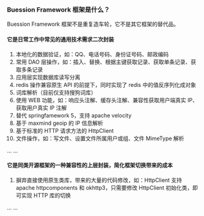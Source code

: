 ### Buession Framework 框架是什么？
Buession Framework 框架不是重复造车轮，它不是其它框架的替代品。

#### 它是日常工作中常见的通用技术需求二次封装
1. 本地化的数据验证，如：QQ、电话号码、身份证号码、邮政编码
2. 常用 DAO 层操作，如：插入、替换、根据主键获取记录、获取单条记录、获取多条记录
3. 应用层实现数据库读写分离
4. redis 操作兼容原生 API 的前提下，同时实现了 redis 中的值反序列化成对象
5. 词库解析（目前仅支持搜狗词库）
6. 使用 WEB 功能，如：响应头注解、缓存头注解、兼容性获取用户端真实 IP、获取用户真实 IP 注解
7. 替代 springfamework 5，支持 apache velocity
8. 基于 maxmind geoip 的 IP 信息解析
9. 基于标准的 HTTP 请求方法的 HttpClient
10. 文件操作，如：写文件、设置文件所属用户或组、文件 MimeType 解析

... ...

#### 它是同类开源框架的一种兼容性的上层封装，简化框架切换带来的成本
1. 摒弃直接使用原生类库，带来的大量的代码修改，如：HttpClient 支持 apache httpcomponents 和 okhttp3，只需要修改 HttpClient 初始化类，即可实现 HTTP 库的切换

... ...